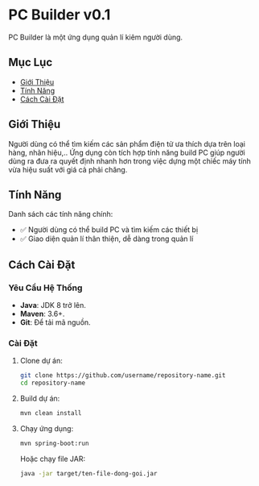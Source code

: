 # PC Builder v0.1
PC Builder là một ứng dụng quản lí kiêm người dùng. 

## Mục Lục
- [Giới Thiệu](#giới-thiệu)
- [Tính Năng](#tính-năng)
- [Cách Cài Đặt](#cách-cài-đặt)

## Giới Thiệu
Người dùng có thể tìm kiếm các sản phẩm điện tử ưa thích dựa trên loại hàng, nhãn hiệu,.. Ứng dụng còn tích hợp tính năng build PC giúp người dùng ra đưa ra quyết định nhanh hơn trong việc dựng một chiếc máy tính vừa hiệu suất với giá cả phải chăng.

## Tính Năng
Danh sách các tính năng chính:
- ✅ Người dùng có thể build PC và tìm kiếm các thiết bị
- ✅ Giao diện quản lí thân thiện, dễ dàng trong quản lí

## Cách Cài Đặt
### Yêu Cầu Hệ Thống
- **Java**: JDK 8 trở lên.
- **Maven**: 3.6+.
- **Git**: Để tải mã nguồn.

### Cài Đặt
1. Clone dự án:
    ```bash
    git clone https://github.com/username/repository-name.git
    cd repository-name
    ```

2. Build dự án:
    ```bash
    mvn clean install
    ```

3. Chạy ứng dụng:
    ```bash
    mvn spring-boot:run
    ```
    Hoặc chạy file JAR:
    ```bash
    java -jar target/ten-file-dong-goi.jar

